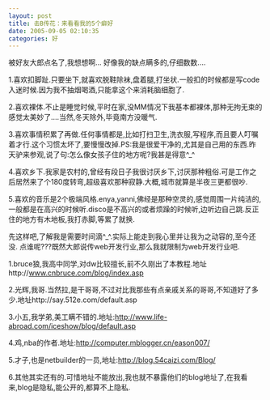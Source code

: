 ```yaml
---
layout: post
title: 击B传花：来看看我的5个癖好
date: 2005-09-05 02:10:35
categories: 好
---
```

被好友大郎点名了,我想想啊...
好像我的缺点瞒多的,仔细数数....

1.喜欢扣脚趾.只要坐下,就喜欢脱鞋除袜,盘着腿,打坐状.一般扣的时候都是写code入迷时候.因为我不抽烟喝酒,只能拿这个来消耗脑细胞了.

2.喜欢裸体.不止是睡觉时候,平时在家,没MM情况下我基本都裸体,那种无拘无束的感觉太美妙了....当然,冬天除外,毕竟南方没暖气.

3.喜欢事情积累了再做.任何事情都是,比如打扫卫生,洗衣服,写程序,而且要人叮嘱着才行.这个习惯太坏了,要慢慢改掉.PS:我是很爱干净的,尤其是自己用的东西.昨天驴来参观,说了句:怎么像女孩子住的地方呢?我甚是得意^_^

4.喜欢乡下.我家是农村的,曾经有段日子我很讨厌乡下,讨厌那种粗俗.可是工作之后居然来了个180度转弯,超级喜欢那种寂静.大概,城市就算是半夜三更都很吵.

5.喜欢的音乐是2个极端风格.enya,yanni,佛经是那种空灵的,感觉周围一片纯洁的,一般都是在高兴的时候听.disco是不高兴的或者烦躁的时候听,边听边自己跳.反正住的地方有木地板,我打赤脚,等累了就换.

先这样吧,了解我是需要时间滴^_^.实际上能走到我心里并让我为之动容的,至今还没.
点谁呢???既然大郎说传web开发行业,那么我就限制为web开发行业吧.

1.bruce狼,我高中同学,对dw比较擅长,前不久刚出了本教程.地址http://www.cnbruce.com/blog/index.asp

2.光辉,我哥.当然拉,是干哥哥,不过对比我那些有点亲戚关系的哥哥,不知道好了多少.地址http://say.512e.com/default.asp

3.小五,我学弟,美工瞒不错的.地址:http://www.life-abroad.com/iceshow/blog/default.asp

4.鸡,nba的作者.地址:http://computer.mblogger.cn/eason007/

5.才子,也是netbuilder的一员,地址:http://blog.54caizi.com/Blog/

6.其他其实还有的.可惜地址不能放出,我也就不暴露他们的blog地址了,在我看来,blog是隐私,能公开的,都算不上隐私.